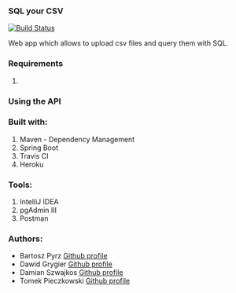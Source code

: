 ### SQL your CSV

[![Build Status](https://travis-ci.org/Czakero/sql-your-csv.svg?branch=master)](https://travis-ci.org/Czakero/sql-your-csv)

  Web app which allows to upload csv files and query them with SQL.
  
### Requirements
1.

### Using the API



### Built with:
1. Maven - Dependency Management
2. Spring Boot
3. Travis CI
4. Heroku

### Tools:
1. IntelliJ IDEA
2. pgAdmin III
3. Postman

### Authors: 
- Bartosz Pyrz [Github profile](https://github.com/Czakero)
- Dawid Grygier [Github profile](https://github.com/cyan0505)
- Damian Szwajkos [Github profile](https://github.com/Szwajcii)
- Tomek Pieczkowski [Github profile](https://github.com/Pieczkowski)
